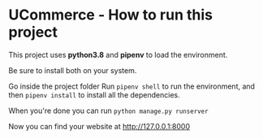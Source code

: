 # UCommerce - How to run this project
This project uses **python3.8** and **pipenv** to load the environment.

Be sure to install both on your system.

Go inside the project folder
Run ```pipenv shell``` to run the environment, and then ```pipenv install``` to install all the dependencies.

When you're done you can run ```python manage.py runserver```

Now you can find your website at http://127.0.0.1:8000

